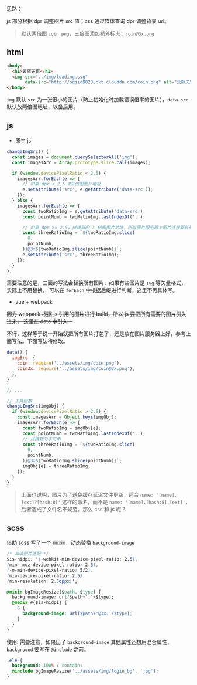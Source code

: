 思路：

js 部分根据 dpr 调整图片 src 值；css 通过媒体查询 dpr 调整背景 url。

> 默认两倍图 `coin.png`，三倍图添加额外标志：`coin@3x.png`

## html

```html
<body>
  <h1>云熙天琪</h1>
  <img src="../img/loading.svg"
       data-src="http://oqjid9028.bkt.clouddn.com/coin.png" alt="云熙天琪">
</body>
```

`img` 默认 `src` 为一张很小的图片（防止初始化时加载错误倍率的图片），`data-src` 默认放两倍图地址，以备后用。

## js

- 原生 js

```js
changeImgSrc() {
  const images = document.querySelectorAll('img');
  const imagesArr = Array.prototype.slice.call(images);

  if (window.devicePixelRatio < 2.5) {
    imagesArr.forEach(e => {
      // 如果 dpr < 2.5 取2倍图图片地址
      e.setAttribute('src', e.getAttribute('data-src'));
    });
  } else {
    imagesArr.forEach(e => {
      const twoRatioImg = e.getAttribute('data-src');
      const pointNumb = twoRatioImg.lastIndexOf('.');

      // 如果 dpr >= 2.5，拼接新的 3 倍图图片地址，所以图片服务器上图片连接要有规律
      const threeRatioImg = `${twoRatioImg.slice(
        0,
        pointNumb,
      )}@3x${twoRatioImg.slice(pointNumb)}`;
      e.setAttribute('src', threeRatioImg);
    });
  }
},
```

需要注意的是，三面的写法会替换所有图片，如果有些图片是 `svg` 等矢量格式，实际上不用替换，
可以在 `forEach` 中根据后缀进行判断，这里不再具体写。

- vue + webpack

~~因为 webpack 根据 js 引用的图片进行 build，所以 js 要把所有需要的图片引入进来，
这里在 data 中引入：~~

不行，这样等于说一开始就把所有图片打包了，还是放在图片服务器上好，参考上面写法。下面写法待修改。

```js
data() {
  imgSrc: {
    coin: require('../assets/img/coin.png'),
    coin3x: require('../assets/img/coin@3x.png'),
  },
}

// ...

// 工具函数
changeImgSrc(imgObj) {
  if (window.devicePixelRatio > 2.5) {
    const imagesArr = Object.keys(imgObj);
    imagesArr.forEach(e => {
      const twoRatioImg = imgObj[e];
      const pointNumb = twoRatioImg.lastIndexOf('.');
      // 拼接新的字符串
      const threeRatioImg = `${twoRatioImg.slice(
        0,
        pointNumb,
      )}@3x${twoRatioImg.slice(pointNumb)}`;
      imgObj[e] = threeRatioImg;
    });
  }
},
```

> 上面也说明，图片为了避免缓存延迟文件更新，适合 `name: '[name].[ext]?[hash:8]'` 这样的命名，而不是 `name: '[name].[hash:8].[ext]'`，后者造成了文件名不规范。那么 css 和 js 呢？

## scss

借助 scss 写了一个 mixin，动态替换 `background-image`

```css
/* 高清图片适配 */
$is-hidpi: '(-webkit-min-device-pixel-ratio: 2.5),
(min--moz-device-pixel-ratio: 2.5),
(-o-min-device-pixel-ratio: 5/2),
(min-device-pixel-ratio: 2.5),
(min-resolution: 2.5dppx)';

@mixin bgImageResize($path, $type) {
  background-image: url($path+'.'+$type);
  @media #{$is-hidpi} {
    & {
      background-image: url($path+'@3x.'+$type);
    }
  }
}
```

使用: 需要注意，如果出了 `background-image` 其他属性还想用混合属性， `background` 要写在 `@include` 之前。

```css
.ele {
  background: 100% / contain;
  @include bgImageResize('../assets/img/login_bg', 'jpg');
}
```
